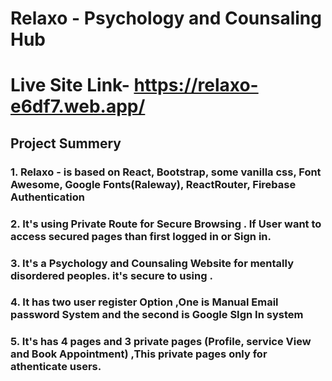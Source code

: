 # Relaxo - Psychology and Counsaling Hub
# Live Site Link- https://relaxo-e6df7.web.app/

## Project Summery

### 1. Relaxo - is based on React, Bootstrap, some vanilla css, Font Awesome, Google Fonts(Raleway), ReactRouter, Firebase Authentication
### 2. It's using Private Route for Secure Browsing . If User want to access secured pages than first logged in or Sign in.
### 3. It's a Psychology and Counsaling Website for mentally disordered peoples. it's secure to using .
### 4. It has two user register Option ,One is Manual Email password System and the second is Google SIgn In system
### 5. It's has 4 pages and 3 private pages (Profile, service View and Book Appointment) ,This private pages only for athenticate users.

